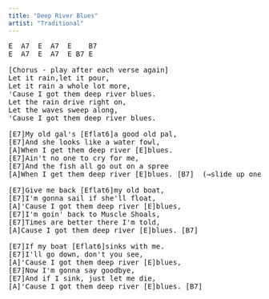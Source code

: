 ```yaml
---
title: "Deep River Blues"
artist: "Traditional"
---
```

<pre>
E  A7  E  A7  E    B7
E  A7  E  A7  E B7 E

[Chorus - play after each verse again]
Let it rain,let it pour, 
Let it rain a whole lot more, 
'Cause I got them deep river blues. 
Let the rain drive right on, 
Let the waves sweep along, 
'Cause I got them deep river blues. 

[E7]My old gal's [Eflat6]a good old pal, 
[E7]And she looks like a water fowl, 
[A]When I get them deep river [E]blues.
[E7]Ain't no one to cry for me, 
[E7]And the fish all go out on a spree 
[A]When I get them deep river [E]blues. [B7]  (→slide up one fret) [B7]

[E7]Give me back [Eflat6]my old boat, 
[E7]I'm gonna sail if she'll float, 
[A]'Cause I got them deep river [E]blues, 
[E7]I'm goin' back to Muscle Shoals, 
[E7]Times are better there I'm told, 
[A]Cause I got them deep river [E]blues. [B7] 

[E7]If my boat [Eflat6]sinks with me. 
[E7]I'll go down, don't you see, 
[A]'Cause I got them deep river [E]blues, 
[E7]Now I'm gonna say goodbye, 
[E7]And if I sink, just let me die, 
[A]'Cause I got them deep river [E]blues. [B7] 

</pre>
